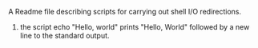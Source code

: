 A Readme file describing scripts for carrying out shell I/O redirections.
1. the script echo "Hello, world" prints "Hello, World" followed by a new line to the standard output.
